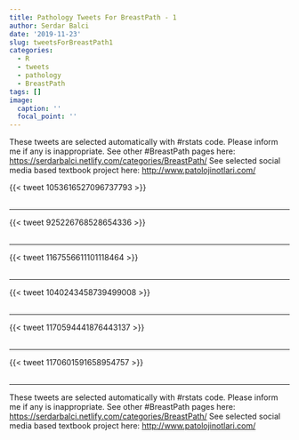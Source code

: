 ```yaml
---
title: Pathology Tweets For BreastPath - 1
author: Serdar Balci
date: '2019-11-23'
slug: tweetsForBreastPath1
categories:
  - R
  - tweets
  - pathology
  - BreastPath
tags: []
image:
  caption: ''
  focal_point: ''
---
```



These tweets are selected automatically with #rstats code. Please inform me if any is inappropriate.
See other #BreastPath pages here: https://serdarbalci.netlify.com/categories/BreastPath/ 
See selected social media based textbook project here: http://www.patolojinotlari.com/

{{< tweet 1053616527096737793 >}}
<br>
<br>
<hr>
{{< tweet 925226768528654336 >}}
<br>
<br>
<hr>
{{< tweet 1167556611101118464 >}}
<br>
<br>
<hr>
{{< tweet 1040243458739499008 >}}
<br>
<br>
<hr>
{{< tweet 1170594441876443137 >}}
<br>
<br>
<hr>
{{< tweet 1170601591658954757 >}}
<br>
<br>
<hr>


These tweets are selected automatically with #rstats code. Please inform me if any is inappropriate.
See other #BreastPath pages here: https://serdarbalci.netlify.com/categories/BreastPath/ 
See selected social media based textbook project here: http://www.patolojinotlari.com/
